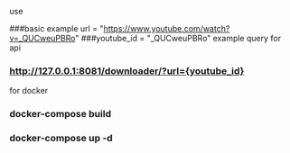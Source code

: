 
use

###basic example url = "https://www.youtube.com/watch?v=_QUCweuPBRo"
###youtube_id = "_QUCweuPBRo"
example query for api
### http://127.0.0.1:8081/downloader/?url={youtube_id}
for docker 
### docker-compose build
### docker-compose up -d
